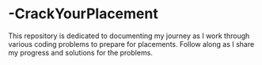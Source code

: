 # -CrackYourPlacement
This repository is dedicated to documenting my journey as I work through various coding problems to prepare for placements. Follow along as I share my progress and solutions for the problems.
